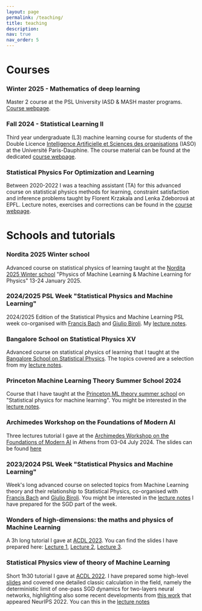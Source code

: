 ```yaml
---
layout: page
permalink: /teaching/
title: teaching
description:
nav: true
nav_order: 5
---
```


# **Courses**

### Winter 2025 - Mathematics of deep learning

Master 2 course at the PSL University IASD & MASH master programs. [Course webpage](/teaching/iasd2025).

### Fall 2024 - Statistical Learning II

Third year undergraduate (L3) machine learning course for students of the Double Licence [Intelligence Artificielle et Sciences des organisations](https://dauphine.psl.eu/formations/licences/3e-annee-double-licence-intelligence-artificielle-et-sciences-des-organisations) (IASO) at the Université Paris-Dauphine. The course material can be found at the dedicated [course webpage](/teaching/iaso2024).

### Statistical Physics For Optimization and Learning

Between 2020-2022 I was a teaching assistant (TA) for this advanced course on statistical physics methods for learning, constraint satisfaction and inference problems taught by Florent Krzakala and Lenka Zdeborová at EPFL. Lecture notes, exercises and corrections can be found in the [course webpage](https://sphinxteam.github.io/EPFLDoctoralLecture2021/).

# **Schools and tutorials**

### Nordita 2025 Winter school

Advanced course on statistical physics of learning taught at the [Nordita 2025 Winter school](https://indico.fysik.su.se/event/8856/) "Physics of Machine Learning & Machine Learning for Physics" 13-24 January 2025.

### 2024/2025 PSL Week "Statistical Physics and Machine Learning"

2024/2025 Edition of the Statistical Physics and Machine Learning PSL week co-organised with [Francis Bach](https://www.di.ens.fr/~fbach/) and [Giulio Biroli](https://www.lpens.ens.psl.eu/giulio-biroli/). My [lecture notes](/assets/pdf/psl_week_notes_sgd.pdf).

### Bangalore School on Statistical Physics XV

Advanced course on statistical physics of learning that I taught at the [Bangalore School on Statistical Physics](https://www.icts.res.in/program/bssp2024). The topics covered are a selection from my [lecture notes](/assets/pdf/NotesPrinceton_BL.pdf).

### Princeton Machine Learning Theory Summer School 2024

Course that I have taught at the [Princeton ML theory summer school](https://mlschool.princeton.edu/) on "Statistical physics for machine learning". You might be interested in the [lecture notes](/assets/pdf/NotesPrinceton_BL.pdf).

### Archimedes Workshop on the Foundations of Modern AI

Three lectures tutorial I gave at the [Archimedes Workshop on the Foundations of Modern AI](https://www.corelab.ntua.gr/aifoundations2024/) in Athens from 03-04 July 2024. The slides can be found [here](/assets/archimedes_2024.pdf)

### 2023/2024 PSL Week "Statistical Physics and Machine Learning"

Week's long advanced course on selected topics from Machine Learning theory and their relationship to Statistical Physics, co-organised with [Francis Bach](https://www.di.ens.fr/~fbach/) and [Giulio Biroli](https://www.lpens.ens.psl.eu/giulio-biroli/). You might be interested in the [lecture notes](/assets/pdf/psl_week_notes_sgd.pdf) I have prepared for the SGD part of the week.

### Wonders of high-dimensions: the maths and physics of Machine Learning

A 3h long tutorial I gave at [ACDL 2023](https://acdl2023.icas.cc/). You can find the slides I have prepared here: [Lecture 1](/assets/pdf/slides_acdl2023_L1.pdf), [Lecture 2](/assets/pdf/slides_acdl2023_L2.pdf), [Lecture 3](/assets/pdf/slides_acdl2023_L3.pdf).

### Statistical Physics view of theory of Machine Learning

Short 1h30 tutorial I gave at [ACDL 2022](https://acdl2022.icas.cc/). I have prepared some high-level [slides](/assets/pdf/slides_acdl2022.pdf) and covered one detailed classic calculation in the field, namely the deterministic limit of one-pass SGD dynamics for two-layers neural networks, highlighting also some recent developments from [this work](https://arxiv.org/abs/2202.00293) that appeared NeurIPS 2022. You can this in the [lecture notes](/assets/pdf/notes_acdl2022.pdf)  
